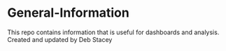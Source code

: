 # General-Information
This repo contains information that is useful for dashboards and analysis.
Created and updated by Deb Stacey
